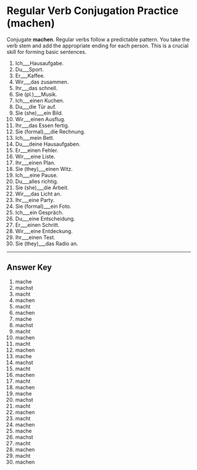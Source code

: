 # Regular Verb Conjugation Practice (machen)

Conjugate **machen**. Regular verbs follow a predictable pattern. You take the verb stem and add the appropriate
ending for each person. This is a crucial skill for forming basic sentences.

1. Ich___Hausaufgabe.
2. Du___Sport.
3. Er___Kaffee.
4. Wir___das zusammen.
5. Ihr___das schnell.
6. Sie (pl.)___Musik.
7. Ich___einen Kuchen.
8. Du___die Tür auf.
9. Sie (she)___ein Bild.
10. Wir___einen Ausflug.
11. Ihr___das Essen fertig.
12. Sie (formal)___die Rechnung.
13. Ich___mein Bett.
14. Du___deine Hausaufgaben.
15. Er___einen Fehler.
16. Wir___eine Liste.
17. Ihr___einen Plan.
18. Sie (they)___einen Witz.
19. Ich___eine Pause.
20. Du___alles richtig.
21. Sie (she)___die Arbeit.
22. Wir___das Licht an.
23. Ihr___eine Party.
24. Sie (formal)___ein Foto.
25. Ich___ein Gespräch.
26. Du___eine Entscheidung.
27. Er___einen Schritt.
28. Wir___eine Entdeckung.
29. Ihr___einen Test.
30. Sie (they)___das Radio an.

---

## Answer Key

1. mache
2. machst
3. macht
4. machen
5. macht
6. machen
7. mache
8. machst
9. macht
10. machen
11. macht
12. machen
13. mache
14. machst
15. macht
16. machen
17. macht
18. machen
19. mache
20. machst
21. macht
22. machen
23. macht
24. machen
25. mache
26. machst
27. macht
28. machen
29. macht
30. machen

